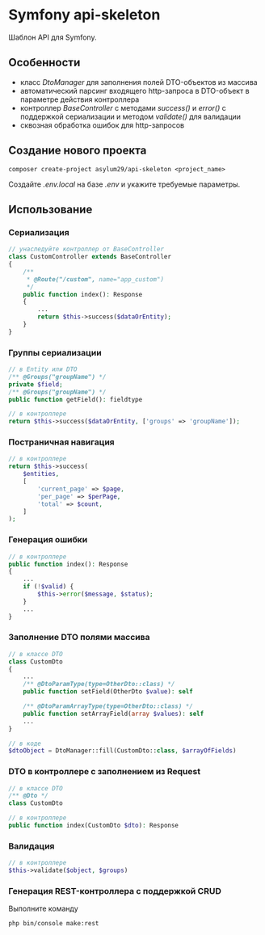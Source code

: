 # Symfony api-skeleton
Шаблон API для Symfony.
## Особенности
- класс *DtoManager* для заполнения полей DTO-объектов из массива
- автоматический парсинг входящего http-запроса в DTO-объект в параметре действия контроллера
- контроллер *BaseController* с методами *success()* и *error()* с поддержкой сериализации и методом *validate()* для валидации
- сквозная обработка ошибок для http-запросов
## Создание нового проекта
```
composer create-project asylum29/api-skeleton <project_name>
```
Создайте *.env.local* на базе *.env* и укажите требуемые параметры.
## Использование
### Сериализация
```php
// унаследуйте контроллер от BaseController
class CustomController extends BaseController
{
    /**
     * @Route("/custom", name="app_custom")
     */
    public function index(): Response
    {
        ...
        return $this->success($dataOrEntity);
    }
}
```
### Группы сериализации
```php
// в Entity или DTO
/** @Groups("groupName") */
private $field;
/** @Groups("groupName") */
public function getField(): fieldtype

// в контроллере
return $this->success($dataOrEntity, ['groups' => 'groupName']);
```
### Постраничная навигация
```php
// в контроллере
return $this->success(
    $entities,
    [
        'current_page' => $page,
        'per_page' => $perPage,
        'total' => $count,
    ]
);
```
### Генерация ошибки
```php
// в контроллере
public function index(): Response
{
    ...
    if (!$valid) {
        $this->error($message, $status);
    }
    ...
}
```
### Заполнение DTO полями массива
```php
// в классе DTO
class СustomDto
{
    ...
    /** @DtoParamType(type=OtherDto::class) */
    public function setField(OtherDto $value): self

    /** @DtoParamArrayType(type=OtherDto::class) */
    public function setArrayField(array $values): self
    ...
}

// в коде
$dtoObject = DtoManager::fill(СustomDto::class, $arrayOfFields)
```
### DTO в контроллере с заполнением из Request
```php
// в классе DTO
/** @Dto */
class СustomDto

// в контроллере
public function index(СustomDto $dto): Response
```
### Валидация
```php
// в контроллере
$this->validate($object, $groups)
```
### Генерация REST-контроллера с поддержкой CRUD
Выполните команду
```
php bin/console make:rest
```
